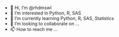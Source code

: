 - 👋 Hi, I’m @rhdmswl
- 👀 I’m interested in Python, R, SAS
- 🌱 I’m currently learning Python, R, SAS, Statistics
- 💞️ I’m looking to collaborate on ...
- 📫 How to reach me ...

<!---
rhdmswl/rhdmswl is a ✨ special ✨ repository because its `README.md` (this file) appears on your GitHub profile.
You can click the Preview link to take a look at your changes.
--->
